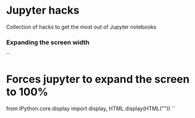 # Jupyter hacks
Collection of hacks to get the most out of Jupyter notebooks

### Expanding the screen width

``
# Forces jupyter to expand the screen to 100%
from IPython.core.display import display, HTML
display(HTML("<style>.container {width:100% } </style>"))
``
